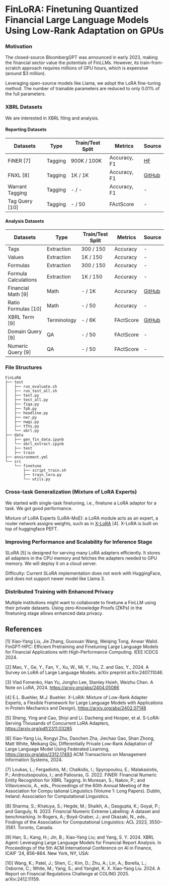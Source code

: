 # FinLoRA: Finetuning Quantized Financial Large Language Models Using Low-Rank Adaptation on GPUs

### Motivation

The closed-source BloombergGPT was announced in early 2023, making the financial sector value the potentials of FinLLMs. However,
its train-from-scratch approach requires millions of GPU hours, which is expensive (around $3 million). 

Leveraging open-source models like Llama, we adopt the LoRA fine-tuning method. The number of trainable parameters are reduced to only 0.01% of
the full parameters.

### XBRL Datasets

We are interested in XBRL filing and analysis.

#### Reporting Datasets

| Datasets        | Type    | Train/Test Split | Metrics      | Source                                                         |
|-----------------|---------|------------------|--------------|----------------------------------------------------------------|
| FiNER [7]       | Tagging | 900K / 100K      | Accuracy, F1 | [HF](https://huggingface.co/datasets/nlpaueb/finer-139?row=16) |
| FNXL [8]        | Tagging | 1K / 1K          | Accuracy, F1 | [GitHub](https://github.com/soummyaah/FNXL)                    |
| Warrant Tagging | Tagging | - / -            | Accuracy, F1 | -                                                              |
| Tag Query [10]  | Tagging | - / 50           | FActScore    | -                                                              |

#### Analysis Datasets

| Datasets             | Type        | Train/Test Split | Metrics   | Source                                                                                                                        |
|----------------------|-------------|------------------|-----------|-------------------------------------------------------------------------------------------------------------------------------|
| Tags                 | Extraction  | 300 / 150        | Accuracy  | -                                                                                                                             |
| Values               | Extraction  | 1K / 150         | Accuracy  | -                                                                                                                             |
| Formulas             | Extraction  | 300 / 150        | Accuracy  | -                                                                                                                             |
| Formula Calculations | Extraction  | 1K / 150         | Accuracy  | -                                                                                                                             |
| Financial Math [9]   | Math        | - / 1K           | Accuracy  | [GitHub](https://github.com/KirkHan0920/XBRL-Agent/blob/main/Datasets/formulas_with_explanations_with_questions_with_gt.xlsx) |
| Ratio Formulas [10]  | Math        | - / 50           | Accuracy  | -                                                                                                                             |
| XBRL Term [9]        | Terminology | - / 6K           | FActScore | [GitHub](https://github.com/KirkHan0920/XBRL-Agent/blob/main/Datasets/XBRL%20Terminology.xlsx)                                |
| Domain Query [9]     | QA          | - / 50           | FActScore | -                                                                                                                             |
| Numeric Query [9]    | QA          | - / 50           | FActScore | -                                                                                                                             |

### File Structures

```
FinLoRA
├── test
│   ├── run_evaluate.sh
│   ├── run_test_all.sh
│   ├── test.py
│   ├── test_all.py
│   ├── fiqa.py
│   ├── fpb.py
│   ├── headline.py
│   ├── ner.py
│   ├── nwgi.py
│   ├── tfns.py
│   └── xbrl.py
├── data 
│   ├── gen_fin_data.ipynb
│   └── xbrl_extract.ipynb
│   ├── test
│   ├── train
├── environment.yml
└── src
    └── finetune
        ├── script_train.sh
        ├── train_lora.py
        └── utils.py
```

### Cross-task Generalization (Mixture of LoRA Experts)

We started with single-task finetuning, i.e., finetune a LoRA adaptor for a task. We got good performance.

Mixture of LoRA Experts (LoRA-MoE): a LoRA module acts as an expert, a router network assigns weights, such as in [X-LoRA](https://arxiv.org/pdf/2402.07148) [4]. X-LoRA is built on top of huggingface PEFT.

### Improving Performance and Scalability for Inference Stage

SLoRA [5] is designed for serving many LoRA adapters efficiently. It stores all adapters in the CPU memory and
fetches the adapters needed to GPU memory. We will deploy it on a cloud server.

Difficulty: Current SLoRA implementation does not work with HuggingFace, and does not support newer model like Llama 3.

### Distributed Training with Enhanced Privacy

Multiple institutions might want to collaborate to finetune a FinLLM using their private datasets. Using zero-Knowledge Proofs (ZKPs) in
the finetuning stage allows enhanced data privacy.


[//]: # (Different user base, our model serve community, open-source well, we use finetuning)

[//]: # (assume large amount of user: )

[//]: # (e)

[//]: # (percentage)

[//]: # (compare results with icdcs)

## References

[1] Xiao-Yang Liu, Jie Zhang, Guoxuan Wang, Weiqing Tong, Anwar Walid. FinGPT-HPC: Efficient Pretraining and Finetuning
Large Language Models for Financial Applications with High-Performance Computing. IEEE ICDCS 2024.

[2] Mao, Y., Ge, Y., Fan, Y., Xu, W., Mi, Y., Hu, Z. and Gao, Y., 2024. A Survey on LoRA of Large Language Models. arXiv
preprint arXiv:2407.11046.

[3] Vlad Fomenko, Han Yu, Jongho Lee, Stanley Hsieh, Weizhu Chen. A Note on LoRA, 2024. https://arxiv.org/abs/2404.05086

[4] E.L. Buehler, M.J. Buehler. X-LoRA: Mixture of Low-Rank Adapter Experts, a Flexible Framework for Large Language
Models with Applications in Protein Mechanics and Design}, https://arxiv.org/abs/2402.07148

[5] Sheng, Ying and Cao, Shiyi and Li. Dacheng and Hooper, et al. S-LoRA: Serving Thousands of Concurrent LoRA Adapters, https://arxiv.org/pdf/2311.03285

[6] Xiao-Yang Liu, Rongyi Zhu, Daochen Zha, Jiechao Gao, Shan Zhong, Matt White, Meikang Qiu, Differentially Private Low-Rank Adaptation of Large Language Model Using Federated Learning, https://arxiv.org/abs/2312.17493 ACM Transactions on Management Information Systems, 2024.

[7] Loukas, L.; Fergadiotis, M.; Chalkidis, I.; Spyropoulou, E.; Malakasiotis, P.; Androutsopoulos, I.; and Paliouras, G. 2022. FiNER: Financial Numeric Entity Recognition for XBRL Tagging. In Muresan, S.; Nakov, P.; and Villavicencio, A., eds., Proceedings of the 60th Annual Meeting of the Association for Compu tational Linguistics (Volume 1: Long Papers). Dublin, Ireland: Association for Computational Linguistics.

[8] Sharma, S.; Khatuya, S.; Hegde, M.; Shaikh, A.; Dasgupta, K.; Goyal, P.; and Ganguly, N. 2023. Financial Numeric Extreme Labelling: A dataset and benchmarking. In Rogers,
A.; Boyd-Graber, J.; and Okazaki, N., eds., Findings of the Association for Computational Linguistics: ACL 2023, 3550–3561. Toronto, Canada.

[9] Han, S.; Kang, H.; Jin, B.; Xiao-Yang Liu; and Yang, S. Y. 2024. XBRL Agent: Leveraging Large Language Models for Financial Report Analysis. In Proceedings of the 5th ACM
International Conference on AI in Finance, ICAIF ’24, 856–864. New York, NY, USA:

[10] Wang, K.; Patel, J.; Shen, C.; Kim, D.; Zhu, A.; Lin, A.; Borella, L.; Osborne, C.; White, M.; Yang, S.; and Yanglet, K. X. Xiao-Yang Liu. 2024. A Report on Financial Regulations Challenge at COLING 2025. arXiv:2412.11159.
